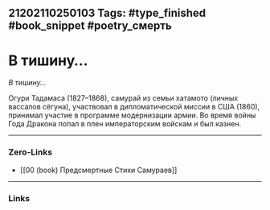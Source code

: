 21202110250103
Tags: #type_finished #book_snippet #poetry_смерть
---
# В тишину…

*В тишину…*

Огури Тадамаса (1827–1868), самурай из семьи хатамото (личных вассалов сёгуна), участвовал в дипломатической миссии в США (1860), принимал участие в программе модернизации армии. Во время войны Года Дракона попал в плен императорским войскам и был казнен. 

---
### Zero-Links
- [[00 (book) Предсмертные Стихи Самураев]]
---
### Links
